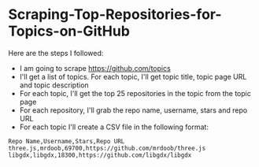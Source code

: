 # Scraping-Top-Repositories-for-Topics-on-GitHub

Here are the steps I followed:

- I am going to scrape https://github.com/topics
- I'll get a list of topics. For each topic, I'll get topic title, topic page URL and topic description
- For each topic, I'll get the top 25 repositories in the topic from the topic page
- For each repository, I'll grab the repo name, username, stars and repo URL
- For each topic I'll create a CSV file in the following format:

```
Repo Name,Username,Stars,Repo URL
three.js,mrdoob,69700,https://github.com/mrdoob/three.js
libgdx,libgdx,18300,https://github.com/libgdx/libgdx
```
